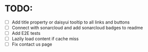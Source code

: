 # TODO:

- [ ] Add title property or daisyui tooltip to all links and buttons
- [ ] Connect with sonarcloud and add sonarcloud badges to readme
- [ ] Add E2E tests
- [ ] Lazily load content if cache miss
- [ ] Fix contact us page
